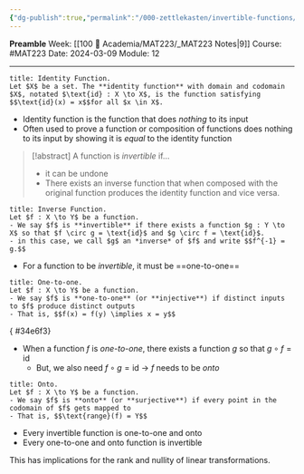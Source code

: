 ```yaml
---
{"dg-publish":true,"permalink":"/000-zettlekasten/invertible-functions/","created":"2024-03-09T20:47:48.164-05:00","updated":"2024-03-13T17:39:09.543-04:00"}
---
```


**Preamble**
Week: [[100 📒 Academia/MAT223/_MAT223 Notes\|9]]
Course: #MAT223
Date: 2024-03-09
Module: 12

---

```ad-def
title: Identity Function.
Let $X$ be a set. The **identity function** with domain and codomain $X$, notated $\text{id} : X \to X$, is the function satisfying $$\text{id}(x) = x$$for all $x \in X$.

```

- Identity function is the function that does *nothing* to its input
- Often used to prove a function or composition of functions does nothing to its input by showing it is *equal* to the identity function

> [!abstract] A function is *invertible* if…
> - it can be undone
> - There exists an inverse function that when composed with the original function produces the identity function and vice versa.

```ad-def
title: Inverse Function.
Let $f : X \to Y$ be a function.
- We say $f$ is **invertible** if there exists a function $g : Y \to X$ so that $f \circ g = \text{id}$ and $g \circ f = \text{id}$.
- in this case, we call $g$ an *inverse* of $f$ and write $$f^{-1} = g.$$

```

- For a function to be *invertible*, it must be ==one-to-one==

```ad-def
title: One-to-one.
Let $f : X \to Y$ be a function.
- We say $f$ is **one-to-one** (or **injective**) if distinct inputs to $f$ produce distinct outputs
- That is, $$f(x) = f(y) \implies x = y$$

```
{ #34e6f3}


- When a function $f$ is *one-to-one*, there exists a function $g$ so that $g \circ f = \text{id}$
    - But, we also need $f \circ g = \text{id}$ → $f$ needs to be *onto*

```ad-def
title: Onto.
Let $f : X \to Y$ be a function.
- We say $f$ is **onto** (or **surjective**) if every point in the codomain of $f$ gets mapped to
- That is, $$\text{range}(f) = Y$$

```

- Every invertible function is one-to-one and onto
- Every one-to-one and onto function is invertible

This has implications for the rank and nullity of linear transformations.